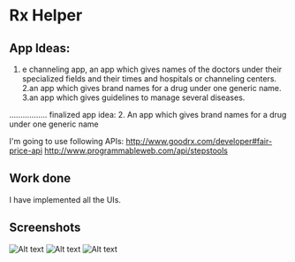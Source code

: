 # Rx Helper

## App Ideas:
1. e channeling app, an app which gives names of the doctors under their specialized fields and their times and hospitals or channeling centers.
2.an app which gives brand names for a drug under one generic name.
3.an app which gives guidelines to manage several diseases.

................. 
finalized app idea:
2. An app which gives brand names for a drug under one generic name
 
I'm going to use following APIs:
http://www.goodrx.com/developer#fair-price-api
http://www.programmableweb.com/api/stepstools

## Work done
I have implemented all the UIs.

## Screenshots

![Alt text](https://github.com/AndroidJamSriLanka/Rx-helper/blob/master/UI/1.JPG "Home page")
![Alt text](https://github.com/AndroidJamSriLanka/Rx-helper/blob/master/UI/2.JPG "Generic name")
![Alt text](https://github.com/AndroidJamSriLanka/Rx-helper/blob/master/UI/3.JPG "Product name")
